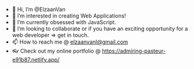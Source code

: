 - 👋 Hi, I’m @ElzaanVan
- 👀 I’m interested in creating Web Applications!
- 🌱 I’m currently obsessed with JavaScript.
- 💞️ I’m looking to collaborate or if you have an exciting opportunity for a web developer => get in touch.
- 📫 How to reach me @ elzaanvanl@gmail.com
- 👓 Check out my online portfolio @ https://admiring-pasteur-e91b87.netlify.app/

<!---
ElzaanVan/ElzaanVan is a ✨ special ✨ repository because its `README.md` (this file) appears on your GitHub profile.
You can click the Preview link to take a look at your changes.
--->
